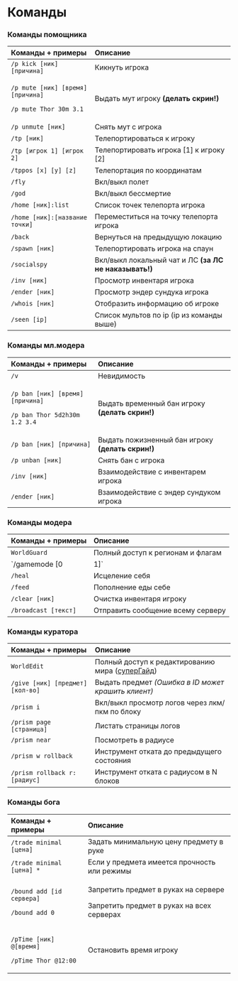 # Команды

### Команды помощника

<table>
  <thead>
    <tr>
      <th style="text-align:left">&#x41A;&#x43E;&#x43C;&#x430;&#x43D;&#x434;&#x44B; + &#x43F;&#x440;&#x438;&#x43C;&#x435;&#x440;&#x44B;</th>
      <th
      style="text-align:left">&#x41E;&#x43F;&#x438;&#x441;&#x430;&#x43D;&#x438;&#x435;</th>
    </tr>
  </thead>
  <tbody>
    <tr>
      <td style="text-align:left"><code>/p kick [&#x43D;&#x438;&#x43A;] [&#x43F;&#x440;&#x438;&#x447;&#x438;&#x43D;&#x430;]</code>
      </td>
      <td style="text-align:left">&#x41A;&#x438;&#x43A;&#x43D;&#x443;&#x442;&#x44C; &#x438;&#x433;&#x440;&#x43E;&#x43A;&#x430;</td>
    </tr>
    <tr>
      <td style="text-align:left">
        <p><code>/p mute [&#x43D;&#x438;&#x43A;] [&#x432;&#x440;&#x435;&#x43C;&#x44F;] [&#x43F;&#x440;&#x438;&#x447;&#x438;&#x43D;&#x430;]</code>
        </p>
        <p><code>/p mute Thor 30m 3.1</code>
        </p>
      </td>
      <td style="text-align:left">&#x412;&#x44B;&#x434;&#x430;&#x442;&#x44C; &#x43C;&#x443;&#x442; &#x438;&#x433;&#x440;&#x43E;&#x43A;&#x443; <b>(&#x434;&#x435;&#x43B;&#x430;&#x442;&#x44C; &#x441;&#x43A;&#x440;&#x438;&#x43D;!)</b>
      </td>
    </tr>
    <tr>
      <td style="text-align:left"><code>/p unmute [&#x43D;&#x438;&#x43A;]</code>
      </td>
      <td style="text-align:left">&#x421;&#x43D;&#x44F;&#x442;&#x44C; &#x43C;&#x443;&#x442; &#x441; &#x438;&#x433;&#x440;&#x43E;&#x43A;&#x430;</td>
    </tr>
    <tr>
      <td style="text-align:left"><code>/tp [&#x43D;&#x438;&#x43A;]</code>
      </td>
      <td style="text-align:left">&#x422;&#x435;&#x43B;&#x435;&#x43F;&#x43E;&#x440;&#x442;&#x438;&#x440;&#x43E;&#x432;&#x430;&#x442;&#x44C;&#x441;&#x44F;
        &#x43A; &#x438;&#x433;&#x440;&#x43E;&#x43A;&#x443;</td>
    </tr>
    <tr>
      <td style="text-align:left"><code>/tp [&#x438;&#x433;&#x440;&#x43E;&#x43A; 1] [&#x438;&#x433;&#x440;&#x43E;&#x43A; 2]</code>
      </td>
      <td style="text-align:left">&#x422;&#x435;&#x43B;&#x435;&#x43F;&#x43E;&#x440;&#x442;&#x438;&#x440;&#x43E;&#x432;&#x430;&#x442;&#x44C;
        &#x438;&#x433;&#x440;&#x43E;&#x43A;&#x430; [1] &#x43A; &#x438;&#x433;&#x440;&#x43E;&#x43A;&#x443;
        [2]</td>
    </tr>
    <tr>
      <td style="text-align:left"><code>/tppos [x] [y] [z]</code>
      </td>
      <td style="text-align:left">&#x422;&#x435;&#x43B;&#x435;&#x43F;&#x43E;&#x440;&#x442;&#x430;&#x446;&#x438;&#x44F;
        &#x43F;&#x43E; &#x43A;&#x43E;&#x43E;&#x440;&#x434;&#x438;&#x43D;&#x430;&#x442;&#x430;&#x43C;</td>
    </tr>
    <tr>
      <td style="text-align:left"><code>/fly</code>
      </td>
      <td style="text-align:left">&#x412;&#x43A;&#x43B;/&#x432;&#x44B;&#x43A;&#x43B; &#x43F;&#x43E;&#x43B;&#x435;&#x442;</td>
    </tr>
    <tr>
      <td style="text-align:left"><code>/god</code>
      </td>
      <td style="text-align:left">&#x412;&#x43A;&#x43B;/&#x432;&#x44B;&#x43A;&#x43B; &#x431;&#x435;&#x441;&#x441;&#x43C;&#x435;&#x440;&#x442;&#x438;&#x435;</td>
    </tr>
    <tr>
      <td style="text-align:left"><code>/home [&#x43D;&#x438;&#x43A;]:list</code>
      </td>
      <td style="text-align:left">&#x421;&#x43F;&#x438;&#x441;&#x43E;&#x43A; &#x442;&#x43E;&#x447;&#x435;&#x43A;
        &#x442;&#x435;&#x43B;&#x435;&#x43F;&#x43E;&#x440;&#x442;&#x430; &#x438;&#x433;&#x440;&#x43E;&#x43A;&#x430;</td>
    </tr>
    <tr>
      <td style="text-align:left"><code>/home [&#x43D;&#x438;&#x43A;]:[&#x43D;&#x430;&#x437;&#x432;&#x430;&#x43D;&#x438;&#x435; &#x442;&#x43E;&#x447;&#x43A;&#x438;]</code>
      </td>
      <td style="text-align:left">&#x41F;&#x435;&#x440;&#x435;&#x43C;&#x435;&#x441;&#x442;&#x438;&#x442;&#x44C;&#x441;&#x44F;
        &#x43D;&#x430; &#x442;&#x43E;&#x447;&#x43A;&#x443; &#x442;&#x435;&#x43B;&#x435;&#x43F;&#x43E;&#x440;&#x442;&#x430;
        &#x438;&#x433;&#x440;&#x43E;&#x43A;&#x430;</td>
    </tr>
    <tr>
      <td style="text-align:left"><code>/back</code>
      </td>
      <td style="text-align:left">&#x412;&#x435;&#x440;&#x43D;&#x443;&#x442;&#x44C;&#x441;&#x44F; &#x43D;&#x430;
        &#x43F;&#x440;&#x435;&#x434;&#x44B;&#x434;&#x443;&#x449;&#x443;&#x44E;
        &#x43B;&#x43E;&#x43A;&#x430;&#x446;&#x438;&#x44E;</td>
    </tr>
    <tr>
      <td style="text-align:left"><code>/spawn [&#x43D;&#x438;&#x43A;]</code>
      </td>
      <td style="text-align:left">&#x422;&#x435;&#x43B;&#x435;&#x43F;&#x43E;&#x440;&#x442;&#x438;&#x440;&#x43E;&#x432;&#x430;&#x442;&#x44C;
        &#x438;&#x433;&#x440;&#x43E;&#x43A;&#x430; &#x43D;&#x430; &#x441;&#x43F;&#x430;&#x443;&#x43D;</td>
    </tr>
    <tr>
      <td style="text-align:left"><code>/socialspy</code>
      </td>
      <td style="text-align:left">&#x412;&#x43A;&#x43B;/&#x432;&#x44B;&#x43A;&#x43B; &#x43B;&#x43E;&#x43A;&#x430;&#x43B;&#x44C;&#x43D;&#x44B;&#x439;
        &#x447;&#x430;&#x442; &#x438; &#x41B;&#x421; <b>(&#x437;&#x430; &#x41B;&#x421; &#x43D;&#x435; &#x43D;&#x430;&#x43A;&#x430;&#x437;&#x44B;&#x432;&#x430;&#x442;&#x44C;!)</b>
      </td>
    </tr>
    <tr>
      <td style="text-align:left"><code>/inv [&#x43D;&#x438;&#x43A;]</code>
      </td>
      <td style="text-align:left">&#x41F;&#x440;&#x43E;&#x441;&#x43C;&#x43E;&#x442;&#x440; &#x438;&#x43D;&#x432;&#x435;&#x43D;&#x442;&#x430;&#x440;&#x44F;
        &#x438;&#x433;&#x440;&#x43E;&#x43A;&#x430;</td>
    </tr>
    <tr>
      <td style="text-align:left"><code>/ender [&#x43D;&#x438;&#x43A;]</code>
      </td>
      <td style="text-align:left">&#x41F;&#x440;&#x43E;&#x441;&#x43C;&#x43E;&#x442;&#x440; &#x44D;&#x43D;&#x434;&#x435;&#x440;
        &#x441;&#x443;&#x43D;&#x434;&#x443;&#x43A;&#x430; &#x438;&#x433;&#x440;&#x43E;&#x43A;&#x430;</td>
    </tr>
    <tr>
      <td style="text-align:left"><code>/whois [&#x43D;&#x438;&#x43A;]</code>
      </td>
      <td style="text-align:left">&#x41E;&#x442;&#x43E;&#x431;&#x440;&#x430;&#x437;&#x438;&#x442;&#x44C;
        &#x438;&#x43D;&#x444;&#x43E;&#x440;&#x43C;&#x430;&#x446;&#x438;&#x44E;
        &#x43E;&#x431; &#x438;&#x433;&#x440;&#x43E;&#x43A;&#x435;</td>
    </tr>
    <tr>
      <td style="text-align:left"><code>/seen [ip]</code>
      </td>
      <td style="text-align:left">&#x421;&#x43F;&#x438;&#x441;&#x43E;&#x43A; &#x43C;&#x443;&#x43B;&#x44C;&#x442;&#x43E;&#x432;
        &#x43F;&#x43E; ip (ip &#x438;&#x437; &#x43A;&#x43E;&#x43C;&#x430;&#x43D;&#x434;&#x44B;
        &#x432;&#x44B;&#x448;&#x435;)</td>
    </tr>
  </tbody>
</table>

### Команды мл.модера

<table>
  <thead>
    <tr>
      <th style="text-align:left">&#x41A;&#x43E;&#x43C;&#x430;&#x43D;&#x434;&#x44B; + &#x43F;&#x440;&#x438;&#x43C;&#x435;&#x440;&#x44B;</th>
      <th
      style="text-align:left">&#x41E;&#x43F;&#x438;&#x441;&#x430;&#x43D;&#x438;&#x435;</th>
    </tr>
  </thead>
  <tbody>
    <tr>
      <td style="text-align:left"><code>/v</code>
      </td>
      <td style="text-align:left">&#x41D;&#x435;&#x432;&#x438;&#x434;&#x438;&#x43C;&#x43E;&#x441;&#x442;&#x44C;</td>
    </tr>
    <tr>
      <td style="text-align:left">
        <p><code>/p ban [&#x43D;&#x438;&#x43A;] [&#x432;&#x440;&#x435;&#x43C;&#x44F;] [&#x43F;&#x440;&#x438;&#x447;&#x438;&#x43D;&#x430;]</code>
        </p>
        <p><code>/p ban Thor 5d2h30m 1.2 3.4</code>
        </p>
      </td>
      <td style="text-align:left">&#x412;&#x44B;&#x434;&#x430;&#x442;&#x44C; &#x432;&#x440;&#x435;&#x43C;&#x435;&#x43D;&#x43D;&#x44B;&#x439;
        &#x431;&#x430;&#x43D; &#x438;&#x433;&#x440;&#x43E;&#x43A;&#x443; <b>(&#x434;&#x435;&#x43B;&#x430;&#x442;&#x44C; &#x441;&#x43A;&#x440;&#x438;&#x43D;!)</b>
      </td>
    </tr>
    <tr>
      <td style="text-align:left"><code>/p ban [&#x43D;&#x438;&#x43A;] [&#x43F;&#x440;&#x438;&#x447;&#x438;&#x43D;&#x430;]</code>
      </td>
      <td style="text-align:left">&#x412;&#x44B;&#x434;&#x430;&#x442;&#x44C; &#x43F;&#x43E;&#x436;&#x438;&#x437;&#x43D;&#x435;&#x43D;&#x43D;&#x44B;&#x439;
        &#x431;&#x430;&#x43D; &#x438;&#x433;&#x440;&#x43E;&#x43A;&#x443; <b>(&#x434;&#x435;&#x43B;&#x430;&#x442;&#x44C; &#x441;&#x43A;&#x440;&#x438;&#x43D;!)</b>
      </td>
    </tr>
    <tr>
      <td style="text-align:left"><code>/p unban [&#x43D;&#x438;&#x43A;]</code>
      </td>
      <td style="text-align:left">&#x421;&#x43D;&#x44F;&#x442;&#x44C; &#x431;&#x430;&#x43D; &#x441; &#x438;&#x433;&#x440;&#x43E;&#x43A;&#x430;</td>
    </tr>
    <tr>
      <td style="text-align:left"><code>/inv [&#x43D;&#x438;&#x43A;]</code>
      </td>
      <td style="text-align:left">&#x412;&#x437;&#x430;&#x438;&#x43C;&#x43E;&#x434;&#x435;&#x439;&#x441;&#x442;&#x432;&#x438;&#x435;
        &#x441; &#x438;&#x43D;&#x432;&#x435;&#x43D;&#x442;&#x430;&#x440;&#x435;&#x43C;
        &#x438;&#x433;&#x440;&#x43E;&#x43A;&#x430;</td>
    </tr>
    <tr>
      <td style="text-align:left"><code>/ender [&#x43D;&#x438;&#x43A;]</code>
      </td>
      <td style="text-align:left">&#x412;&#x437;&#x430;&#x438;&#x43C;&#x43E;&#x434;&#x435;&#x439;&#x441;&#x442;&#x432;&#x438;&#x435;
        &#x441; &#x44D;&#x43D;&#x434;&#x435;&#x440; &#x441;&#x443;&#x43D;&#x434;&#x443;&#x43A;&#x43E;&#x43C;
        &#x438;&#x433;&#x440;&#x43E;&#x43A;&#x430;</td>
    </tr>
  </tbody>
</table>

### Команды модера 

| Команды + примеры | Описание |
| :--- | :--- |
| `WorldGuard` | Полный доступ к регионам и флагам |
| `/gamemode [0 | 1]` | Смена режима игры |
| `/heal` | Исцеление себя |
| `/feed` | Пополнение еды себе |
| `/clear [ник]` | Очистка инвентаря игроку |
| `/broadcast [текст]` | Отправить сообщение всему серверу |

### Команды куратора

| Команды + примеры | Описание |
| :--- | :--- |
| `WorldEdit` | Полный доступ к редактированию мира \([суперГайд](//youtube.com/playlist?list=PLnpFYogdx9GVqaJGlovgxkSsgKUkArrmB)\) |
| `/give [ник] [предмет] [кол-во]` | Выдать предмет _\(Ошибка в ID может крашить клиент\)_ |
| `/prism i` | Вкл/выкл просмотр логов через лкм/пкм по блоку |
| `/prism page [страница]` | Листать страницы логов |
| `/prism near` | Посмотреть в радиусе |
| `/prism w rollback` | Инструмент отката до предыдущего состояния |
| `/prism rollback r:[радиус]` | Инструмент отката с радиусом в N блоков |

### Команды бога

<table>
  <thead>
    <tr>
      <th style="text-align:left">&#x41A;&#x43E;&#x43C;&#x430;&#x43D;&#x434;&#x44B; + &#x43F;&#x440;&#x438;&#x43C;&#x435;&#x440;&#x44B;</th>
      <th
      style="text-align:left">&#x41E;&#x43F;&#x438;&#x441;&#x430;&#x43D;&#x438;&#x435;</th>
    </tr>
  </thead>
  <tbody>
    <tr>
      <td style="text-align:left"><code>/trade minimal [&#x446;&#x435;&#x43D;&#x430;]</code>
      </td>
      <td style="text-align:left">&#x417;&#x430;&#x434;&#x430;&#x442;&#x44C; &#x43C;&#x438;&#x43D;&#x438;&#x43C;&#x430;&#x43B;&#x44C;&#x43D;&#x443;&#x44E;
        &#x446;&#x435;&#x43D;&#x443; &#x43F;&#x440;&#x435;&#x434;&#x43C;&#x435;&#x442;&#x443;
        &#x432; &#x440;&#x443;&#x43A;&#x435;</td>
    </tr>
    <tr>
      <td style="text-align:left"><code>/trade minimal [&#x446;&#x435;&#x43D;&#x430;] *</code>
      </td>
      <td style="text-align:left">&#x415;&#x441;&#x43B;&#x438; &#x443; &#x43F;&#x440;&#x435;&#x434;&#x43C;&#x435;&#x442;&#x430;
        &#x438;&#x43C;&#x435;&#x435;&#x442;&#x441;&#x44F; &#x43F;&#x440;&#x43E;&#x447;&#x43D;&#x43E;&#x441;&#x442;&#x44C;
        &#x438;&#x43B;&#x438; &#x440;&#x435;&#x436;&#x438;&#x43C;&#x44B;</td>
    </tr>
    <tr>
      <td style="text-align:left">
        <p><code>/bound add [id &#x441;&#x435;&#x440;&#x432;&#x435;&#x440;&#x430;]</code>
        </p>
        <p><code>/bound add 0</code>
        </p>
      </td>
      <td style="text-align:left">
        <p>&#x417;&#x430;&#x43F;&#x440;&#x435;&#x442;&#x438;&#x442;&#x44C; &#x43F;&#x440;&#x435;&#x434;&#x43C;&#x435;&#x442;
          &#x432; &#x440;&#x443;&#x43A;&#x430;&#x445; &#x43D;&#x430; &#x441;&#x435;&#x440;&#x432;&#x435;&#x440;&#x435;</p>
        <p>&#x417;&#x430;&#x43F;&#x440;&#x435;&#x442;&#x438;&#x442;&#x44C; &#x43F;&#x440;&#x435;&#x434;&#x43C;&#x435;&#x442;
          &#x432; &#x440;&#x443;&#x43A;&#x430;&#x445; &#x43D;&#x430; &#x432;&#x441;&#x435;&#x445;
          &#x441;&#x435;&#x440;&#x432;&#x435;&#x440;&#x430;&#x445;</p>
      </td>
    </tr>
    <tr>
      <td style="text-align:left">
        <p><code>/pTime [&#x43D;&#x438;&#x43A;] @[&#x432;&#x440;&#x435;&#x43C;&#x44F;]</code>
        </p>
        <p><code>/pTime Thor @12:00</code>
        </p>
      </td>
      <td style="text-align:left">&#x41E;&#x441;&#x442;&#x430;&#x43D;&#x43E;&#x432;&#x438;&#x442;&#x44C;
        &#x432;&#x440;&#x435;&#x43C;&#x44F; &#x438;&#x433;&#x440;&#x43E;&#x43A;&#x443;</td>
    </tr>
  </tbody>
</table>



